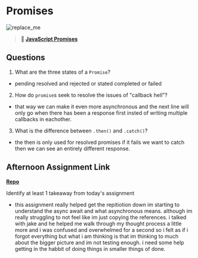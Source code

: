 # Promises

![replace_me](https://codeworks.blob.core.windows.net/public/assets/img/illustrations/placeholder.svg)

> **📖 [JavaScript Promises](https://codeworksacademy.com/fs-student-guide/resources/wk4/02-Promises)**

## Questions

1. What are the three states of a `Promise`?

- pending resolved and rejected or stated completed or failed

2. How do `promise`s seek to resolve the issues of "callback hell"?

- that way we can make it even more asynchronous and the next line will only go when there has been a response first insted of writing multiple callbacks in eachother.

3. What is the difference between `.then()` and `.catch()`?

- the then is only used for resolved promises if it fails we want to catch then we can see an entirely different response.

## Afternoon Assignment Link

**[Repo](https://github.com/Andrew-Greenlaw/gregslist-async)**

Identify at least 1 takeaway from today's assignment
- this assignment really helped get the repitiotion down im starting to understand the async await and what asynchronous means. although im really struggling to not feel like im just copying the references. i talked with jake and he helped me walk through my thought process a little more and i was confused and overwhelmed for a second so i felt as if i forgot everything but what i am thinking is that im thinking to much about the bigger picture and im not testing enough. i need some help getting in the habbit of doing things in smaller things of done.
